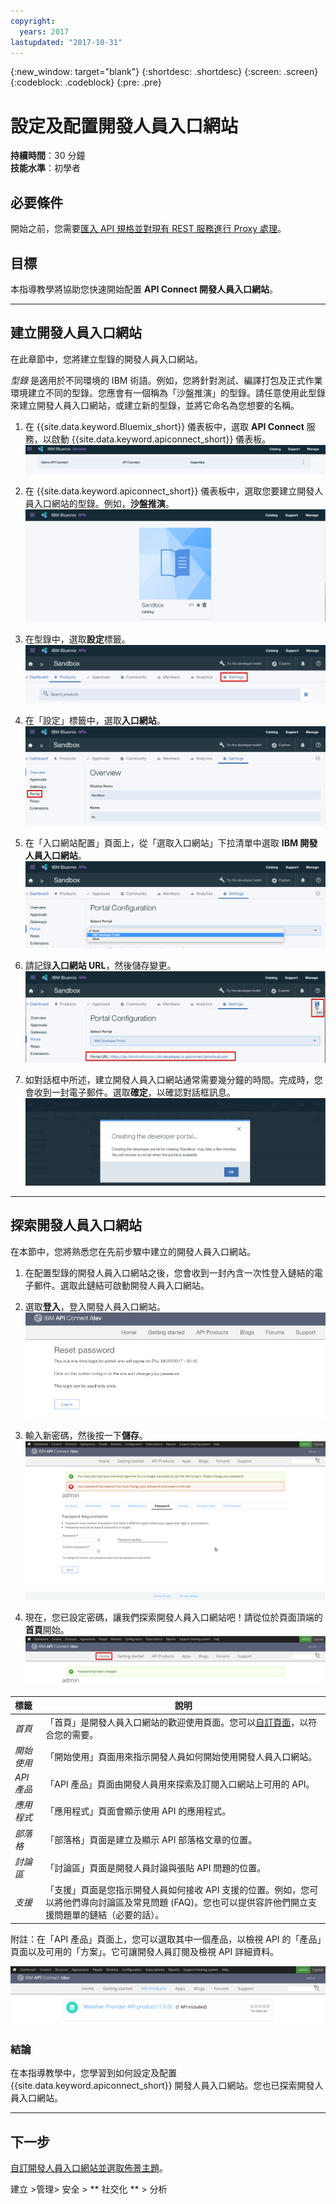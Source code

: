 ```yaml
---
copyright:
  years: 2017
lastupdated: "2017-10-31"
---
```


{:new_window: target="blank"}
{:shortdesc: .shortdesc}
{:screen: .screen}
{:codeblock: .codeblock}
{:pre: .pre}

# 設定及配置開發人員入口網站
**持續時間**：30 分鐘  
**技能水準**：初學者  

## 必要條件
開始之前，您需要[匯入 API 規格並對現有 REST 服務進行 Proxy 處理](tut_rest_landing.html)。

## 目標
本指導教學將協助您快速開始配置 **API Connect 開發人員入口網站**。 

---

## 建立開發人員入口網站
在此章節中，您將建立型錄的開發人員入口網站。

*型錄* 是適用於不同環境的 IBM 術語。例如，您將針對測試、編譯打包及正式作業環境建立不同的型錄。您應會有一個稱為「沙盤推演」的型錄。請任意使用此型錄來建立開發人員入口網站，或建立新的型錄，並將它命名為您想要的名稱。

1. 在 {{site.data.keyword.Bluemix_short}} 儀表板中，選取 **API Connect** 服務，以啟動 {{site.data.keyword.apiconnect_short}} 儀表板。![API Connect 服務](images/11-Bluemix-Dashboard.png)

2. 在 {{site.data.keyword.apiconnect_short}} 儀表板中，選取您要建立開發人員入口網站的型錄。例如，**沙盤推演**。
![型錄](images/12-APIC-Dashboard.png)

3. 在型錄中，選取**設定**標籤。  
  ![型錄設定](images/13-catalog-settings.png)

4. 在「設定」標籤中，選取**入口網站**。  
  ![入口網站配置](images/14-catalog-portal.png)

5. 在「入口網站配置」頁面上，從「選取入口網站」下拉清單中選取 **IBM 開發人員入口網站**。
  ![IBM 開發人員入口網站](images/15-IBM-developer-portal.png) 

6. 請記錄**入口網站 URL**，然後儲存變更。  
  ![儲存設定](images/16-save-settings.png)
  
7. 如對話框中所述，建立開發人員入口網站通常需要幾分鐘的時間。完成時，您會收到一封電子郵件。選取**確定**，以確認對話框訊息。  
  ![確定](images/17-OK.png)

---

## 探索開發人員入口網站
在本節中，您將熟悉您在先前步驟中建立的開發人員入口網站。

1. 在配置型錄的開發人員入口網站之後，您會收到一封內含一次性登入鏈結的電子郵件。選取此鏈結可啟動開發人員入口網站。

2. 選取**登入**，登入開發人員入口網站。
![登入](images/22-login.png)

3. 輸入新密碼，然後按一下**儲存**。  
  ![輸入新密碼](images/23-password.png)

4. 現在，您已設定密碼，讓我們探索開發人員入口網站吧！請從位於頁面頂端的**首頁**開始。  
  ![「首頁」功能表](images/24-pwsaved.png)
  
|標籤              |說明| 
|:---------------- | -------------------- | 
|_首頁_       |「首頁」是開發人員入口網站的歡迎使用頁面。您可以[自訂頁面](tut_custom_dev_portal.html)，以符合您的需要。| 
|_開始使用_       |「開始使用」頁面用來指示開發人員如何開始使用開發人員入口網站。|
|_API 產品_ |「API 產品」頁面由開發人員用來探索及訂閱入口網站上可用的 API。| 
|_應用程式_ |「應用程式」頁面會顯示使用 API 的應用程式。| 
|_部落格_ |「部落格」頁面是建立及顯示 API 部落格文章的位置。| 
|_討論區_ |「討論區」頁面是開發人員討論與張貼 API 問題的位置。| 
|_支援_ |「支援」頁面是您指示開發人員如何接收 API 支援的位置。例如，您可以將他們導向討論區及常見問題 (FAQ)。您也可以提供容許他們開立支援問題單的鏈結（必要的話）。| 

附註：在「API 產品」頁面上，您可以選取其中一個產品，以檢視 API 的「產品」頁面以及可用的「方案」。它可讓開發人員訂閱及檢視 API 詳細資料。 

  ![API 產品](images/27-api-products.png)

### 結論
在本指導教學中，您學習到如何設定及配置 {{site.data.keyword.apiconnect_short}} 開發人員入口網站。您也已探索開發人員入口網站。

---

## 下一步

[自訂開發人員入口網站並選取佈景主題](tut_custom_dev_portal.html)。

建立 >管理> 安全 > ** 社交化 ** > 分析
